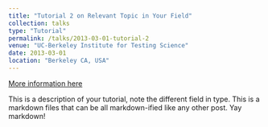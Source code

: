 ```yaml
---
title: "Tutorial 2 on Relevant Topic in Your Field"
collection: talks
type: "Tutorial"
permalink: /talks/2013-03-01-tutorial-2
venue: "UC-Berkeley Institute for Testing Science"
date: 2013-03-01
location: "Berkeley CA, USA"
---
```


[More information here](http://exampleurl.com)

This is a description of your tutorial, note the different field in type. This is a markdown files that can be all markdown-ified like any other post. Yay markdown!
